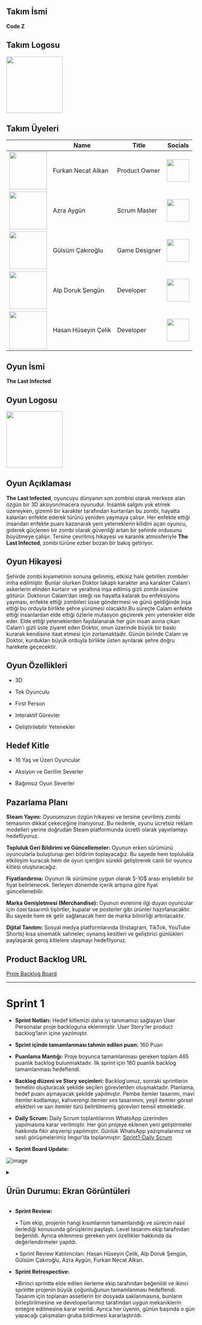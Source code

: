 ## Takım İsmi

**Code Z**
## Takım Logosu
<img src="https://github.com/user-attachments/assets/f866cf6f-75d8-4e16-beb9-898ab1a9586e" width="150"/>

## Takım Üyeleri

|          | Name     | Title    |  Socials | 
|----------|----------|----------|----------|
|<img src="https://github.com/user-attachments/assets/99435d80-635a-4941-bcde-bee1017bc700" width="100"/>|Furkan Necat Alkan|Product Owner |<a href="https://www.linkedin.com/in/furkannecatalkan/?utm_source=share&utm_campaign=share_via&utm_content=profile&utm_medium=android_app"> <img src="https://github.com/user-attachments/assets/a5b18c01-d8c7-4dd5-becd-403e0f788d0a" width="60" /> </a> 
|<img src="https://github.com/user-attachments/assets/90c4db97-ddd4-4979-ae74-0268f1763e3e" width="100"/>|Azra Aygün   | Scrum Master  |<a href="https://www.linkedin.com/in/azra-ayg%C3%BCn-564a3629a?utm_source=share&utm_campaign=share_via&utm_content=profile&utm_medium=ios_app"> <img src="https://github.com/user-attachments/assets/a5b18c01-d8c7-4dd5-becd-403e0f788d0a" width="60" /></a>|
|<img src="https://github.com/user-attachments/assets/e076250e-ad53-4f40-a156-3dd28ba5b116" width="100"/>|Gülsüm Çakıroğlu   | Game Designer  |<a href="https://www.linkedin.com/in/g%C3%BCls%C3%BCm-%C3%A7ak%C4%B1ro%C4%9Flu-a37350339?utm_source=share&utm_campaign=share_via&utm_content=profile&utm_medium=android_app"> <img src="https://github.com/user-attachments/assets/a5b18c01-d8c7-4dd5-becd-403e0f788d0a" width="60" /> </a>|
|<img src="https://github.com/user-attachments/assets/ddf4b2a6-d4db-4ff4-b1d8-e5c7988fa82a" width="100"/>|Alp Doruk Şengün|	Developer |<a href="https://www.linkedin.com/in/alpsengun?utm_source=share&utm_campaign=share_via&utm_content=profile&utm_medium=android_app"> <img src="https://github.com/user-attachments/assets/a5b18c01-d8c7-4dd5-becd-403e0f788d0a" width="60" /> </a>|
|<img src="https://github.com/user-attachments/assets/abdbfdeb-e5f3-4bbd-9079-4f77f68ed9b0"  width="100"/>|Hasan Hüseyin Çelik|	Developer |<a href="https://www.linkedin.com/in/hasan-h%C3%BCseyin-%C3%A7elik-651398297/"> <img src="https://github.com/user-attachments/assets/a5b18c01-d8c7-4dd5-becd-403e0f788d0a" width="60" /> </a>|
## Oyun İsmi

**The Last Infected**
## Oyun Logosu

<img src="https://github.com/user-attachments/assets/b7c732f4-4929-4077-8789-0d8a49e9dbc4" width="150"/> 

## Oyun Açıklaması

**The Last Infected**, oyuncuyu dünyanın son zombisi olarak merkeze alan özgün bir 3D aksiyon/macera oyunudur. İnsanlık salgını yok etmek üzereyken, gizemli bir karakter tarafından kurtarılan bu zombi, hayatta kalanları enfekte ederek türünü yeniden yaymaya çalışır. Her enfekte ettiği insandan enfekte puanı kazanarak yeni yeteneklerin kilidini açan oyuncu, giderek güçlenen bir zombi olarak güvenliği artan bir şehirde ordusunu büyütmeye çalışır. Tersine çevrilmiş hikayesi ve karanlık atmosferiyle **The Last Infected**, zombi türüne ezber bozan bir bakış getiriyor.



## Oyun Hikayesi

Şehirde zombi kıyametinin sonuna gelinmiş, etkisiz hale getirilen zombiler imha edilmiştir. Bunlar olurken Doktor lakaplı karakter ana karakter Calam’ı askerlerin elinden kurtarır ve yeraltına inşa edilmiş gizli zombi üssüne götürür. Doktorun Calam’dan isteği ise hayatta kalarak bu enfeksiyonu yayması, enfekte ettiği zombileri üsse göndermesi ve günü geldiğinde inşa ettiği bu orduyla birlikte şehre yürümesi olacaktır.Bu süreçte Calam enfekte ettiği insanlardan elde ettiği özlerle mutasyon geçirerek yeni yetenekler elde eder. Elde ettiği yeteneklerden faydalanarak her gün insan avına çıkan Calam’ı gizli üste ziyaret eden Doktor, onun üzerinde büyük bir baskı kurarak kendisine itaat etmesi için zorlamaktadır. Günün birinde Calam ve Doktor, kurdukları büyük orduyla birlikte üsten ayrılarak şehre doğru harekete geçecektir.



## Oyun Özellikleri

- 3D

- Tek Oyunculu

- First Person

- Interaktif Görevler

- Geliştirilebilir Yetenekler

## Hedef Kitle
- 16 Yaş ve Üzeri Oyuncular

- Aksiyon ve Gerilim Severler

- Bağımsız Oyun Severler
 ## Pazarlama Planı

**Steam Yayını:** Oyunumuzun özgün hikayesi ve tersine çevrilmiş zombi temasının dikkat çekeceğine inanıyoruz. Bu nedenle, oyunu ücretsiz reklam modelleri yerine doğrudan Steam platformunda ücretli olarak yayınlamayı hedefliyoruz.

**Topluluk Geri Bildirimi ve Güncellemeler:** Oyunun erken sürümünü oyuncularla buluşturup geri bildirim toplayacağız. Bu sayede hem toplulukla etkileşim kuracak hem de oyun içeriğini sürekli geliştirerek canlı bir oyuncu kitlesi oluşturacağız.

**Fiyatlandırma:** Oyunun ilk sürümüne uygun olarak 5-10$ arası erişilebilir bir fiyat belirlenecek. İlerleyen dönemde içerik artışına göre fiyat güncellenebilir.

**Marka Genişletmesi (Merchandise):** Oyunun evrenine ilgi duyan oyuncular için özel tasarımlı tişörtler, kupalar ve posterler gibi ürünler hazırlanacaktır. Bu sayede hem ek gelir sağlanacak hem de marka bilinirliği artırılacaktır.

**Dijital Tanıtım:** Sosyal medya platformlarında (Instagram, TikTok, YouTube Shorts) kısa sinematik sahneler, oynanış kesitleri ve geliştirici günlükleri paylaşarak geniş kitlelere ulaşmayı hedefliyoruz.

## Product Backlog URL

[Proje Backlog Board](https://miro.com/welcomeonboard/V1dNWGg0Z3IySmJWM0N0LzN2S2ZSSklZY2RDNlBid29YTm5kZ3BXaTZpVjJheDNjcXFMVzc3SjlTeGloM2djdGlEVTBrdlRyUGV2dlV6UU9BMXVhb1h4L3ZsNkgwaXRDNnNSdytzS0ZJdDRkVmlONUY5WDZCU3Q2ZXJNaC9zODlNakdSWkpBejJWRjJhRnhhb1UwcS9BPT0hdjE=?share_link_id=639204211720)

-----
# Sprint 1

- **Sprint Notları:** Hedef kitlemizi daha iyi tanımamızı sağlayan User Personalar proje backloguna eklenmiştir. User Story'ler product backlog'ların içine yazılmıştır.

- **Sprint içinde tamamlanması tahmin edilen puan:** 160 Puan

- **Puanlama Mantığı:**  Proje boyunca tamamlanması gereken toplam 465 puanlık backlog bulunmaktadır. İlk sprint için 160 puanlık backlog tamamlanması hedeflendi.

- **Backlog düzeni ve Story seçimleri:**  Backlog’umuz, sonraki sprintlerin temelini oluşturacak şekilde seçilen görevlerden oluşmaktadır. Planlama, hedef puanı aşmayacak şekilde yapılmıştır. Pembe itemler tasarımı, mavi itemler kodlamayı, kahverengi itemler ses tasarımını, yeşil itemler görsel efektleri ve sarı itemler türü belirtilmemiş görevleri temsil etmektedir.

- **Daily Scrum:** Daily Scrum toplantılarının WhatsApp üzerinden yapılmasına karar verilmiştir. Her gün projeye eklenen yeni geliştirmeler hakkında fikir alışverişi yapılmıştır. Günlük WhatsApp yazışmalarımız ve sesli görüşmelerimiz Imgur’da toplanmıştır: [Sprint1-Daily Scrum](https://imgur.com/a/oJoJam6)

- **Sprint Board Update:** 

![image](https://github.com/user-attachments/assets/396e24ba-47b2-46d1-97f8-d4d9b508d815)

<details>
  <summary>
   <h2>Ürün Durumu: Ekran Görüntüleri </h2>
   </summary>  
 <img src="https://github.com/user-attachments/assets/6e726663-c03f-4752-b7e4-a7ca2e3a17e4" width="800" />
 <img src="https://github.com/user-attachments/assets/53ff70a2-71e5-4612-9e88-3d2142357fb0" width="800" />
  <img src="https://github.com/user-attachments/assets/c7dcc3cc-cf00-4bc1-affd-bc853a029b86" width="800" />
<img src="https://github.com/user-attachments/assets/8519d3e1-8b08-4015-8b27-7ea1d1f76109" width="800" />

<img src="https://github.com/user-attachments/assets/830c14e4-1d9f-4645-b040-9d159f2cb9a2" width="800" />
<img src="https://github.com/user-attachments/assets/af54f88a-0251-49bc-85a4-a46767dada58" width="800" /> 
<img src="https://github.com/user-attachments/assets/682a73a7-8eb7-4c17-9f4e-2c5508005f40" width="800" />
<img src="https://github.com/user-attachments/assets/c3da536b-5b6a-4913-94e9-84ffd6f1f525" width="800" />



</details>



- **Sprint Review:**  

   • Tüm ekip, projenin hangi kısımlarının tamamlandığı ve sürecin nasıl ilerlediği konusunda görüşlerini paylaştı. Level tasarımı ekip tarafından beğenildi. Ayrıca eklenmesi gereken yeni özellikler hakkında da değerlendirmeler yapıldı.
   
  • Sprint Review Katılımcıları: Hasan Hüseyin Çelik, Alp Doruk Şengün, 	Gülsüm Çakıroğlu, Azra Aygün, 	Furkan Necat Alkan.

- **Sprint Retrospective:**

  •Birinci sprintte elde edilen ilerleme ekip tarafından beğenildi ve ikinci sprintte projenin büyük çoğunluğunun tamamlanması hedeflendi. Tasarım için toplanan assetlerin bir dosyada saklanmasına, bunların birleştirilmesine ve developerlarımız tarafından uygun mekaniklerin entegre edilmesine karar verildi. Ayrıca her üyenin, günün başında o gün yapacağı çalışmaları gruba bildirmesi kararlaştırıldı.  



